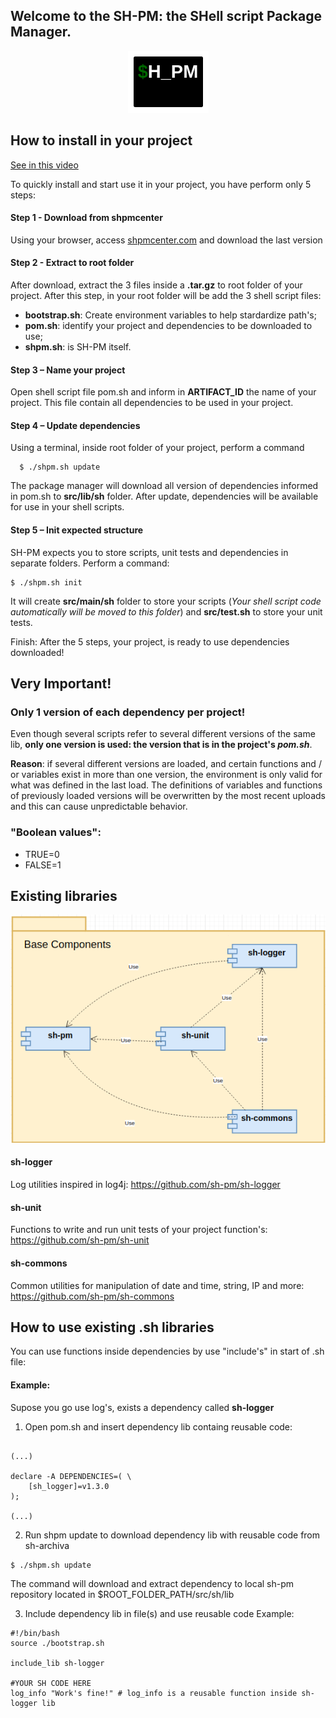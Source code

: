 <p align="center">
<h2>Welcome to the <b>SH-PM</b>: the <b>SH</b>ell script <b>P</b>ackage <b>M</b>anager. </h2>
</p>

<p align="center">
  <img src="https://raw.githubusercontent.com/sh-pm/sh-pm/master/doc/img/shpm-logo.png" />
</p>

## How to install in your project

<a href="https://www.youtube.com/embed/NET9aLS3K-A" target="_blank">See in this video</a>

To quickly install and start use it in your project, you have perform only 5 steps: 

#### Step 1 -  Download from shpmcenter

Using your browser, access <a href="https://shpmcenter.com" target="_blank">shpmcenter.com</a> and download the last version

#### Step 2 -  Extract to root folder

After download, extract the 3 files inside a **.tar.gz** to root folder of your project.
After this step, in your root folder will be add the 3 shell script files: 
 - **bootstrap.sh**: Create environment variables to help stardardize path's;
 - **pom.sh**: identify your project and dependencies to be downloaded to use;
 - **shpm.sh**: is SH-PM itself.

#### Step 3 – Name your project

Open shell script file pom.sh and inform in **ARTIFACT_ID** the name of your project. 
This file contain all dependencies to be used in your project.

#### Step 4 – Update dependencies

Using a terminal, inside root folder of your project, perform a command 
```
  $ ./shpm.sh update
```
The package manager will download all version of dependencies informed in pom.sh to **src/lib/sh** folder. 
After update, dependencies will be available for use in your shell scripts.

#### Step 5 – Init expected structure

SH-PM expects you to store scripts, unit tests and dependencies in separate folders. Perform a command:
```
$ ./shpm.sh init
```
It will create **src/main/sh** folder to store your scripts (_Your shell script code automatically will be moved to this folder_) and **src/test.sh** to store your unit tests. 

Finish: After the 5 steps, your project, is ready to use dependencies downloaded!

## Very Important!
### Only 1 version of each dependency per project! 
Even though several scripts refer to several different versions of the same lib, **only one version is used: the version that is in the project's _pom.sh_**.

**Reason**: if several different versions are loaded, and certain functions and / or variables exist in more than one version, the environment is only valid for what was defined in the last load. The definitions of variables and functions of previously loaded versions will be overwritten by the most recent uploads and this can cause unpredictable behavior.

### "Boolean values":
  * TRUE=0
  * FALSE=1

## Existing libraries
<p align="center">
  <img src="https://raw.githubusercontent.com/sh-pm/sh-pm/master/doc/img/shpm-components.png" />
</p>

#### sh-logger
Log utilities inspired in log4j: <a href="https://github.com/sh-pm/sh-logger" target="_blank">https://github.com/sh-pm/sh-logger</a>

#### sh-unit
Functions to write and run unit tests of your project function's: <a href="https://github.com/sh-pm/sh-unit" target="_blank">https://github.com/sh-pm/sh-unit</a>

#### sh-commons
Common utilities for manipulation of date and time, string, IP and more: <a href="https://github.com/sh-pm/sh-commons" target="_blank">https://github.com/sh-pm/sh-commons</a>


## How to use existing .sh libraries

You can use functions inside dependencies by use "include's" in start of .sh file:
#### Example: 
Supose you go use log's, exists a dependency called **sh-logger**

1) Open pom.sh and insert dependency lib containg reusable code: 
```

(...)

declare -A DEPENDENCIES=( \
	[sh_logger]=v1.3.0 
);

(...)

```

2) Run shpm update to download dependency lib with reusable code from sh-archiva
```
$ ./shpm.sh update
```
The command will download and extract dependency to local sh-pm repository located in $ROOT_FOLDER_PATH/src/sh/lib

3) Include dependency lib in file(s) and use reusable code
Example:
```
#!/bin/bash
source ./bootstrap.sh

include_lib sh-logger

#YOUR SH CODE HERE
log_info "Work's fine!" # log_info is a reusable function inside sh-logger lib
```
